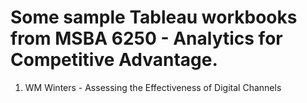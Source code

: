 # Some sample Tableau workbooks from MSBA 6250 - Analytics for Competitive Advantage.

1.  WM Winters - Assessing the Effectiveness of Digital Channels
